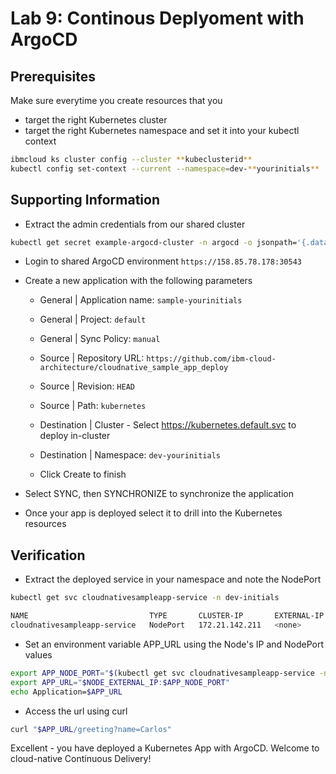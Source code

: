 # Lab 9: Continous Deplyoment with ArgoCD

## Prerequisites

Make sure everytime you create resources that you

- target the right Kubernetes cluster
- target the right Kubernetes namespace and set it into your kubectl context

```bash
ibmcloud ks cluster config --cluster **kubeclusterid**
kubectl config set-context --current --namespace=dev-**yourinitials**
```

## Supporting Information

- Extract the admin credentials from our shared cluster

```bash
kubectl get secret example-argocd-cluster -n argocd -o jsonpath='{.data.admin\.password}' | base64 -d
```

- Login to shared ArgoCD environment `https://158.85.78.178:30543`

- Create a new application with the following parameters

  - General | Application name: `sample-yourinitials`
  - General | Project: `default`
  - General | Sync Policy: `manual`

  - Source | Repository URL: `https://github.com/ibm-cloud-architecture/cloudnative_sample_app_deploy`
  - Source | Revision: `HEAD`
  - Source | Path: `kubernetes`

  - Destination | Cluster - Select https://kubernetes.default.svc to deploy in-cluster
  - Destination | Namespace: `dev-yourinitials`

  - Click Create to finish

- Select SYNC, then SYNCHRONIZE to synchronize the application
- Once your app is deployed select it to drill into the Kubernetes resources

## Verification

- Extract the deployed service in your namespace and note the NodePort

```bash
kubectl get svc cloudnativesampleapp-service -n dev-initials

NAME                           TYPE       CLUSTER-IP       EXTERNAL-IP   PORT(S)          AGE
cloudnativesampleapp-service   NodePort   172.21.142.211   <none>        9080:30765/TCP   5m49s
```

- Set an environment variable APP_URL using the Node's IP and NodePort values

```bash
export APP_NODE_PORT="$(kubectl get svc cloudnativesampleapp-service -n dev-yourinitials -o jsonpath='{.spec.ports[0].nodePort}')"
export APP_URL="$NODE_EXTERNAL_IP:$APP_NODE_PORT"
echo Application=$APP_URL
```

- Access the url using curl

```bash
curl "$APP_URL/greeting?name=Carlos"
```

Excellent - you have deployed a Kubernetes App with ArgoCD. Welcome to cloud-native Continuous Delivery!
